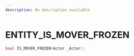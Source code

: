 ```yaml
---
description: No description available 
---
```


# ENTITY\_IS_MOVER_FROZEN

```cpp
bool IS_MOVER_FROZEN(Actor _Actor);
```